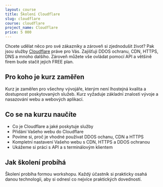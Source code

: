 ```yaml
---
layout: course
title: Školení Cloudflare
slug: cloudflare
course: cloudflare
project_name: Cloudflare
price: 5 000
---
```


Chcete udělat něco pro své zákazníky a zároveň si zjednodušit život? Pak jsou služby [Cloudflare](https://cloudflare.com) práve pro Vás. Zajišťuji DDOS ochranu, CDN, HTTPS, DNS a mnoho dalšího. Zároveň můžete vše ovládat pomocí API a většině firem bude stačit jejich FREE plan.


## Pro koho je kurz zaměřen

Kurz je zaměřen pro všechny vývojáře, kterým není lhostejná kvalita a dostupnost poskytovaných služeb. Kurz vyžaduje základní znalosti vývoje a nasazování webu a webových aplikací.


## Co se na kurzu naučíte

- Co je Cloudflare a jaké poskytuje služby
- Přidání Vašeho webu do Cloudflare
- Povíme si, proč je vhodné používat DDOS ochanu, CDN a HTTPS
- Kompletní nastavení Vašeho webu s CDN, HTTPS a DDOS ochranou
- Ukážeme si práci s API a s terminálovým klientem


## Jak školení probíhá

Školení probíha formou workshopu. Každý účastník si prakticky osahá danou technologii, aby si odnesl co nejvíce praktických dovedností.

